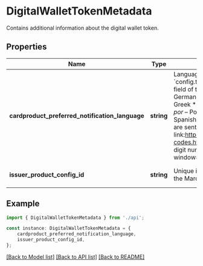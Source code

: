 # DigitalWalletTokenMetadata

Contains additional information about the digital wallet token.

## Properties

Name | Type | Description | Notes
------------ | ------------- | ------------- | -------------
**cardproduct_preferred_notification_language** | **string** | Language specified in the &#x60;config.transaction_controls.notification_language&#x60; field of the card product:  * *ces* – Czech * *deu* – German * *eng* – English * *fra* – French * *grc* – Greek * *ita* – Italian * *nld* – Dutch * *pol* – Polish * *por* – Portuguese * *rou* – Romanian * *spa* – Spanish * *swe* – Swedish  By default, notifications are sent in English.  The ISO maintains the link:https://www.iso.org/iso-3166-country-codes.html[full list of ISO 3166 two- and three-digit numeric country codes, window&#x3D;\&quot;_blank\&quot;]. | [optional] [default to undefined]
**issuer_product_config_id** | **string** | Unique identifier of the product configuration on the Marqeta platform. | [optional] [default to undefined]

## Example

```typescript
import { DigitalWalletTokenMetadata } from './api';

const instance: DigitalWalletTokenMetadata = {
    cardproduct_preferred_notification_language,
    issuer_product_config_id,
};
```

[[Back to Model list]](../README.md#documentation-for-models) [[Back to API list]](../README.md#documentation-for-api-endpoints) [[Back to README]](../README.md)

